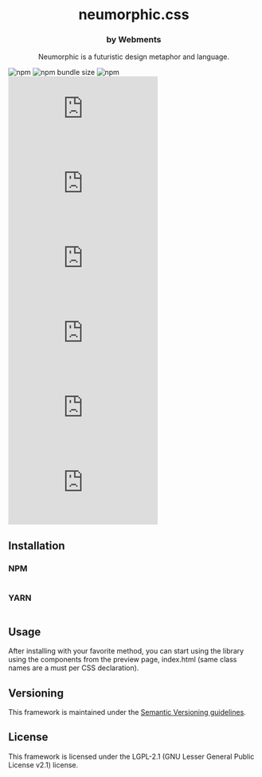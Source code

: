 <p align="center">
  <h1 align="center">neumorphic.css</h1>
</p>

<h3 align="center">by Webments</h3>
<p align="center">Neumorphic is a futuristic design metaphor and language.</p>

![npm](https://img.shields.io/npm/v/webments-neumorphic)
![npm bundle size](https://img.shields.io/bundlephobia/minzip/webments-neumorphic)
![npm](https://img.shields.io/npm/dt/webments-neumorphic)
![GitHub release (latest by date)](https://img.shields.io/github/v/release/webments/neumorphic.css)
![GitHub](https://img.shields.io/github/license/webments/neumorphic.css)
![GitHub commit activity](https://img.shields.io/github/commit-activity/m/webments/neumorphic.css)
![GitHub contributors](https://img.shields.io/github/contributors/webments/neumorphic.css)
![GitHub stars](https://img.shields.io/github/stars/webments/neumorphic.css?style=social)
![GitHub forks](https://img.shields.io/github/forks/webments/neumorphic.css?style=social)

## Installation

### NPM

```

```

### YARN

```

```

## Usage

After installing with your favorite method, you can start using the library using the components from the preview page, index.html (same class names are a must per CSS declaration).

## Versioning

This framework is maintained under the [Semantic Versioning guidelines](https://semver.org/).

## License

This framework is licensed under the LGPL-2.1 (GNU Lesser General Public License v2.1) license.

